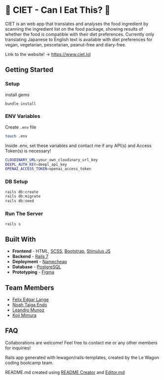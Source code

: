# 🍕 CIET - Can I Eat This? 🍲

CIET is an web app that translates and analyses the food ingredient by scanning the ingredient list on the food package, showing results of whether the food is compatible with their diet preferences. Currently only translating Japanese to English text is available with diet preferences for vegan, vegetarian, pescetarian, peanut-free and diary-free.

Link to the website! → https://www.ciet.lol

## Getting Started

### Setup

install gems

```bash
bundle install
```

###  ENV Variables

Create `.env` file

```bash
touch .env
```

Inside .env, set these variables and contact me if any API(s) and Access Token(s) is necessary!

```bash
CLOUDINARY_URL=your_own_cloudinary_url_key
DEEPL_AUTH_KEY=deepl_api_key
OPENAI_ACCESS_TOKEN=openai_access_token

```

### DB Setup

```bash
rails db:create
rails db:migrate
rails db:seed
```

### Run The Server

```bash
rails s
```
## Built With

* **Frontend** - HTML, [SCSS](https://sass-lang.com/guide/), [Bootstrap](https://getbootstrap.com/), [Stimulus JS](https://stimulus.hotwired.dev/)
* **Backend** - [Rails 7](https://guides.rubyonrails.org/)
* **Deployment** - [Namecheap](https://www.namecheap.com/)
* **Database** - [PostgreSQL](https://www.postgresql.org/)
* **Prototyping** - [Figma](https://www.figma.com/)

## Team Members

* [Felix Edgar Lange](https://github.com/flxlng)
* [Noah Taiga Endo](https://github.com/Octosub)
* [Leandro Munoz](https://github.com/leamuno)
* [Koji Mimura](https://github.com/imnadleeh)

## FAQ

Collaborations are welcome! Feel free to contact me or any other members for inquiries!

Rails app generated with lewagon/rails-templates, created by the Le Wagon coding bootcamp team.

README.md created using [README Creator](https://josuedla.github.io/readme-creator/) and [Editor.md](https://pandao.github.io/editor.md/en.html)

